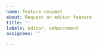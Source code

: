 ```yaml
---
name: Feature request
about: Request an editor feature
title: ''
labels: editor, enhancement
assignees: ''

---
```


<!--
This issue template is specifically for feature requests to https://blackbox.hackclub.com/editor.
For any other requests, please open a blank issue.
-->

<!-- Please give a concise description below of the feature that you'd like to see added. -->


<!--
If there is a certain problem you're experiencing which this feature would likely solve, please add it below.
(For bug reports, use the "Bug report" template instead.)
-->


<!-- If there is any other information relevant to this feature request, please add it below. -->
